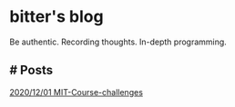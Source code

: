 # bitter's blog

Be authentic. Recording thoughts. In-depth programming.

## # Posts

[2020/12/01 MIT-Course-challenges](./posts/2020/mit-course-challenges/index.md)

